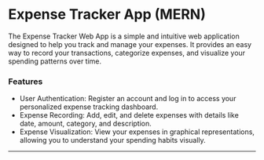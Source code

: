 # Expense Tracker App (MERN)

The Expense Tracker Web App is a simple and intuitive web application designed to help you track and manage your expenses. It provides an easy way to record your transactions, categorize expenses, and visualize your spending patterns over time.

<h3>Features</h3>
    <ul>
        <li>User Authentication: Register an account and log in to access your personalized expense tracking dashboard.</li>
        <li>Expense Recording: Add, edit, and delete expenses with details like date, amount, category, and description.</li>
        <li>Expense Visualization: View your expenses in graphical representations, allowing you to understand your spending habits visually.
    </ul>

<hr>
